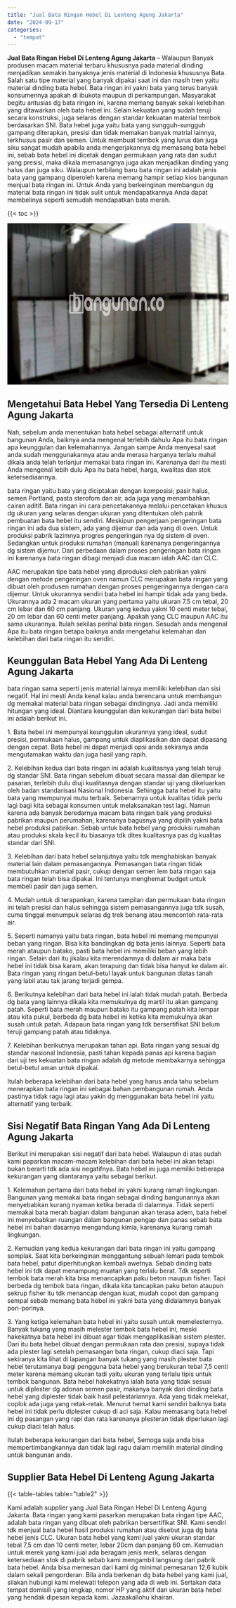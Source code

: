 ```yaml
---
title: "Jual Bata Ringan Hebel Di Lenteng Agung Jakarta"
date: "2024-09-17"
categories: 
  - "tempat"
---
```


**Jual Bata Ringan Hebel Di Lenteng Agung Jakarta** – Walaupun Banyak produsen macam material terbaru khususnya pada material dinding menjadikan semakin banyaknya jenis material di Indonesia khususnya Bata. Salah satu tipe material yang banyak dipakai saat ini dan masih tren yaitu material dinding bata hebel. Bata ringan ini yakni bata yang terus banyak konsumennya apakah di ibukota maupun di perkampungan. Masyarakat begitu antusias dg bata ringan ini, karena memang banyak sekali kelebihan yang ditawarkan oleh bata hebel ini. Selain kekuatan yang sudah teruji secara konstruksi, juga selaras dengan standar kekuatan material tembok berdasarkan SNI. Bata hebel juga yaitu bata yang sungguh-sungguh gampang diterapkan, presisi dan tidak memakan banyak matrial lainnya, terkhusus pasir dan semen. Untuk membuat tembok yang lurus dan juga siku sangat mudah apabila anda mengerjakannya dg memasang bata hebel ini, sebab bata hebel ini dicetak dengan permukaan yang rata dan sudut yang presisi, maka dikala memasangnya juga akan menjadikan dinding yang halus dan juga siku. Walaupun terbilang baru bata ringan ini adalah jenis bata yang gampang diperoleh karena memang hampir setiap kios bangunan menjual bata ringan ini. Untuk Anda yang berkeinginan membangun dg material bata ringan ini tidak sulit untuk mendapatkannya Anda dapat membelinya seperti semudah mendapatkan bata merah.

{{< toc >}}

![Jual Bata Ringan Hebel Di Lenteng Agung Jakarta](/images/jual-hebel-murah-38.png)

## Mengetahui Bata Hebel Yang Tersedia Di Lenteng Agung Jakarta

Nah, sebelum anda menentukan bata hebel sebagai alternatif untuk bangunan Anda, baiknya anda mengenal terlebih dahulu Apa itu bata ringan apa keunggulan dan kelemahannya. Jangan sampe Anda menyesal saat anda sudah menggunakannya atau anda merasa harganya terlalu mahal dikala anda telah terlanjur memakai bata ringan ini. Karenanya dari itu mesti Anda mengenal lebih dulu Apa itu bata hebel, harga, kwalitas dan stok ketersediaannya.

bata ringan yaitu bata yang diciptakan dengan komposisi; pasir halus, semen Portland, pasta sterofom dan air, ada juga yang menambahkan cairan aditif. Bata ringan ini cara pencetakannya melalui pencetakan khusus dg ukuran yang selaras dengan ukuran yang ditentukan oleh pabrik pembuatan bata hebel itu sendiri. Meskipun pengerjaan pengeringan bata ringan ini ada dua sistem, ada yang dijemur dan ada yang di oven. Untuk produksi pabrik lazimnya progres pengeringan nya dg sistem di oven. Sedangkan untuk produksi rumahan (manual) karenanya pengeringannya dg sistem dijemur. Dari perbedaan dalam proses pengeringan bata ringan ini karenanya bata ringan dibagi menjadi dua macam ialah AAC dan CLC.

AAC merupakan tipe bata hebel yang diproduksi oleh pabrikan yakni dengan metode pengeringan oven namun CLC merupakan bata ringan yang dibuat oleh produsen rumahan dengan proses pengeringannya dengan cara dijemur. Untuk ukurannya sendiri bata hebel ini hampir tidak ada yang beda. Ukurannya ada 2 macam ukuran yang pertama yaitu ukuran 7.5 cm tebal, 20 cm lebar dan 60 cm panjang. Ukuran yang kedua yakni 10 centi meter tebal, 20 cm lebar dan 60 centi meter panjang. Apakah yang CLC maupun AAC itu sama ukurannya. Itulah sekilas perihal bata ringan. Sesudah anda mengenal Apa itu bata ringan betapa baiknya anda mengetahui kelemahan dan kelebihan dari bata ringan itu sendiri.

## Keunggulan Bata Hebel Yang Ada Di Lenteng Agung Jakarta

bata ringan sama seperti jenis material lainnya memiliki kelebihan dan sisi negatif. Hal ini mesti Anda kenal kalau anda berencana untuk membangun dg memakai material bata ringan sebagai dindingnya. Jadi anda memiliki hitungan yang ideal. Diantara keunggulan dan kekurangan dari bata hebel ini adalah berikut ini.

1\. Bata hebel ini mempunyai keunggulan ukurannya yang ideal, sudut presisi, permukaan halus, gampang untuk diaplikasikan dan dapat dipasang dengan cepat. Bata hebel ini dapat menjadi opsi anda sekiranya anda mengutamakan waktu dan juga hasil yang rapih.

2\. Kelebihan kedua dari bata ringan ini adalah kualitasnya yang telah teruji dg standar SNI. Bata ringan sebelum dibuat secara massal dan dilempar ke pasaran, terlebih dulu diuji kualitasnya dengan standar uji yang dikeluarkan oleh badan standarisasi Nasional Indonesia. Sehingga bata hebel itu yaitu bata yang mempunyai mutu terbaik. Sebenarnya untuk kualitas tidak perlu lagi bagi kita sebagai konsumen untuk melaksanakan test lagi. Namun karena ada banyak beredarnya macam bata ringan baik yang produksi pabrikan maupun perumahan, karenanya bagusnya yang dipilih yakni bata hebel produksi pabrikan. Sebab untuk bata hebel yang produksi rumahan atau produksi skala kecil itu biasanya tdk dites kualitasnya pas dg kualitas standar dari SNI.

3\. Kelebihan dari bata hebel selanjutnya yaitu tdk menghabiskan banyak material lain dalam pemasangannya. Pemasangan bata ringan tidak membutuhkan material pasir, cukup dengan semen lem bata ringan saja bata ringan telah bisa dipakai. Ini tentunya menghemat budget untuk membeli pasir dan juga semen.

4\. Mudah untuk di terapankan, karena tampilan dan permukaan bata ringan ini telah presisi dan halus sehingga sistem pemasangannya juga tdk susah, cuma tinggal menumpuk selaras dg trek benang atau mencontoh rata-rata air.

5\. Seperti namanya yaitu bata ringan, bata hebel ini memang mempunyai beban yang ringan. Bisa kita bandingkan dg bata jenis lainnya. Seperti bata merah ataupun batako, pasti bata hebel ini memiliki beban yang lebih ringan. Selain dari itu jikalau kita merendamnya di dalam air maka bata hebel ini tidak bisa karam, akan terapung dan tidak bisa hanyut ke dalam air. Bata ringan yang ringan betul-betul layak untuk bangunan diatas tanah yang labil atau tak jarang terjadi gempa.

6\. Berikutnya kelebihan dari bata hebel ini ialah tidak mudah patah. Berbeda dg bata yang lainnya dikala kita memukulnya dg martil itu akan gampang patah. Seperti bata merah maupun batako itu gampang patah kita lempar atau kita pukul, berbeda dg bata hebel ini ketika kita memukulnya akan susah untuk patah. Adapaun bata ringan yang tdk bersertifikat SNI belum teruji gampang patah atau tidaknya.

7\. Kelebihan berikutnya merupakan tahan api. Bata ringan yang sesuai dg standar nasional Indonesia, pasti tahan kepada panas api karena bagian dari uji tes kekuatan bata ringan adalah dg metode membakarnya sehingga betul-betul aman untuk dipakai.

Itulah beberapa kelebihan dari bata hebel yang harus anda tahu sebelum menerapkan bata ringan ini sebagai bahan pembangunan rumah. Anda pastinya tidak ragu lagi atau yakin dg menggunakan bata hebel ini yaitu alternatif yang terbaik.

## Sisi Negatif Bata Ringan Yang Ada Di Lenteng Agung Jakarta

Berikut ini merupakan sisi negatif dari bata hebel. Walaupun di atas sudah kami paparkan macam-macam kelebihan dari bata hebel ini akan tetapi bukan berarti tdk ada sisi negatifnya. Bata hebel ini juga memiliki beberapa kekurangan yang diantaranya yaitu sebagai berikut.

1\. Kelemahan pertama dari bata hebel ini yakni kurang ramah lingkungan. Bangunan yang memakai bata ringan sebagai dinding bangunannya akan menyebabkan kurang nyaman ketika berada di dalamnya. Tidak seperti memakai bata merah bagian dalam bangunan akan terasa adem, bata hebel ini menyebabkan ruangan dalam bangunan pengap dan panas sebab bata hebel ini bahan dasarnya mengandung kimia, karenanya kurang ramah lingkungan.

2\. Kemudian yang kedua kekurangan dari bata ringan ini yaitu gampang somplak. Saat kita berkeinginan menggantung sebuah lemari pada tembok bata hebel, patut diperhitungkan kembali awetnya. Sebab dinding bata hebel ini tdk dapat menampung muatan yang terlalu berat. Tdk seperti tembok bata merah kita bisa menancapkan paku beton maupun fisher. Tapi berbeda dg tembok bata ringan, dikala kita tancapkan paku beton ataupun sekrup fisher itu tdk menancap dengan kuat, mudah copot dan gampang sempal sebab memang bata hebel ini yakni bata yang didalamnya banyak pori-porinya.

3\. Yang ketiga kelemahan bata hebel ini yaitu susah untuk memelesternya. Banyak tukang yang masih melester tembok bata hebel ini, meski hakekatnya bata hebel ini dibuat agar tidak mengaplikasikan sistem plester. Dari itu bata hebel dibuat dengan permukaan rata dan presisi, supaya tidak ada plester lagi setelah pemasangan bata ringan, cukup diaci saja. Tapi sekiranya kita lihat di lapangan banyak tukang yang masih plester bata hebel terutamanya bagi pengguna bata hebel yang berukuran tebal 7,5 centi meter karena memang ukuran tadi yaitu ukuran yang terlalu tipis untuk tembok bangunan. Bata hebel hakekatnya ialah bata yang tidak sesuai untuk diplester dg adonan semen pasir, makanya banyak dari dinding bata hebel yang diplester tidak baik hasil pelestariannya. Ada yang tidak melekat, coplok ada juga yang retak-retak. Menurut hemat kami sendiri baiknya bata hebel ini tidak perlu diplester cukup di aci saja. Kalau memasang bata hebel ini dg pasangan yang rapi dan rata karenanya plesteran tidak diperlukan lagi cukup diaci telah halus.

Itulah beberapa kekurangan dari bata hebel, Semoga saja anda bisa mempertimbangkannya dan tidak lagi ragu dalam memilih material dinding untuk bangunan anda.

## Supplier Bata Hebel Di Lenteng Agung Jakarta

{{< table-tables table="table2" >}}

Kami adalah supplier yang Jual Bata Ringan Hebel Di Lenteng Agung Jakarta. Bata ringan yang kami pasarkan merupakan bata ringan tipe AAC, adalah bata ringan yang dibuat oleh pabrikan bersertifikat SNI. Kami sendiri tdk menjual bata hebel hasil produksi rumahan atau disebut juga dg bata hebel jenis CLC. Ukuran bata hebel yang kami jual yakni ukuran standar tebal 7,5 cm dan 10 centi meter, lebar 20cm dan panjang 60 cm. Kemudian untuk merek yang kami jual ada beragam jenis merk, selaras dengan ketersediaan stok di pabrik sebab kami mengambil langsung dari pabrik bata hebel. Anda bisa memesan dari kami dg minimal pemesanan 12,6 kubik dalam sekali pengorderan. Bila anda berkenan dg bata hebel yang kami jual, silakan hubungi kami melewati telepon yang ada di web ini. Sertakan data tempat domisili yang lengkap, nomor HP yang aktif dan ukuran bata hebel yang hendak dipesan kepada kami. Jazaakallohu khairan.
